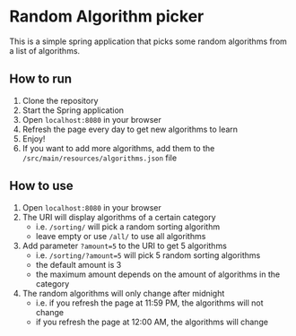 # Random Algorithm picker

This is a simple spring application that picks some random algorithms from a list of algorithms.

## How to run

1. Clone the repository
2. Start the Spring application
3. Open `localhost:8080` in your browser
4. Refresh the page every day to get new algorithms to learn
5. Enjoy!
6. If you want to add more algorithms, add them to the `/src/main/resources/algorithms.json` file

## How to use

1. Open `localhost:8080` in your browser
2. The URI will display algorithms of a certain category
   - i.e. `/sorting/` will pick a random sorting algorithm
   - leave empty or use `/all/` to use all algorithms
3. Add parameter `?amount=5` to the URI to get 5 algorithms
   - i.e. `/sorting/?amount=5` will pick 5 random sorting algorithms
   - the default amount is 3
   - the maximum amount depends on the amount of algorithms in the category
4. The random algorithms will only change after midnight
   - i.e. if you refresh the page at 11:59 PM, the algorithms will not change
   - if you refresh the page at 12:00 AM, the algorithms will change